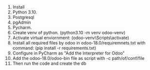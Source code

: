 1. Install
  2. Python 3.10.
  3. Postgresql
  4. pgAdmin
  5. Pycharm.
6. Create venv of python. (python3.10 -m venv odoo-venv)
7. Activate virtual enviornment: (odoo-venv\Scripts\activate)
8. Install all required files by odoo in odoo-18.0/requiremnets.txt with command: (pip install -r requirements.txt)
9. Configure in PyCharm as "Add the Interpreter for Odoo"
  10. Add the odoo-18.0/odoo-bin file as script with -c path/of/conf/file
11. Then run the code and create the db
